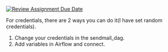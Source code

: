 [![Review Assignment Due Date](https://classroom.github.com/assets/deadline-readme-button-22041afd0340ce965d47ae6ef1cefeee28c7c493a6346c4f15d667ab976d596c.svg)](https://classroom.github.com/a/uECeo1no)

For credentials, there are 2 ways you can do it(I have set random credentials).
1. Change your credentials in the sendmail_dag.
2. Add variables in Airflow and connect.